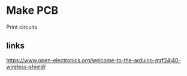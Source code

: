 # Make PCB
Print circuits
## links
https://www.open-electronics.org/welcome-to-the-arduino-mrf24j40-wireless-shield/


